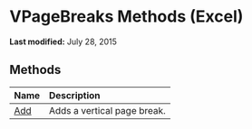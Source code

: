 
# VPageBreaks Methods (Excel)

 **Last modified:** July 28, 2015


## Methods



|**Name**|**Description**|
|:-----|:-----|
| [Add](3196719d-c423-675b-6465-8ac0e9a1c302.md)|Adds a vertical page break.|
